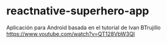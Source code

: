 # reactnative-superhero-app
Aplicación para Android basada en el tutorial de Ivan BTrujillo  https://www.youtube.com/watch?v=QT128VbW3QI
